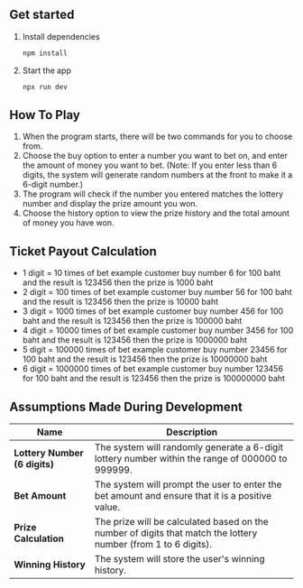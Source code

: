 ## Get started

1. Install dependencies

   ```bash
   npm install
   ```

2. Start the app

   ```bash
   npx run dev
   ```

## How To Play
1. When the program starts, there will be two commands for you to choose from.
2. Choose the buy option to enter a number you want to bet on, and enter the amount of money you want to bet. 
(Note: If you enter less than 6 digits, the system will generate random numbers at the front to make it a 6-digit number.)
3. The program will check if the number you entered matches the lottery number and display the prize amount you won.
4. Choose the history option to view the prize history and the total amount of money you have won.

## Ticket Payout Calculation

- 1 digit = 10 times of bet example customer buy number 6 for 100 baht and the result is 123456 then the prize is 1000 baht
- 2 digit = 100 times of bet example customer buy number 56 for 100 baht and the result is 123456 then the prize is 10000 baht
- 3 digit = 1000 times of bet example customer buy number 456 for 100 baht and the result is 123456 then the prize is 100000 baht
- 4 digit = 10000 times of bet example customer buy number 3456 for 100 baht and the result is 123456 then the prize is 1000000 baht
- 5 digit = 100000 times of bet example customer buy number 23456 for 100 baht and the result is 123456 then the prize is 10000000 baht
- 6 digit = 1000000 times of bet example customer buy number 123456 for 100 baht and the result is 123456 then the prize is 100000000 baht

## Assumptions Made During Development

| **Name**                       | **Description**                                                                                                          |
| ------------------------------ | ------------------------------------------------------------------------------------------------------------------------ |
| **Lottery Number (6 digits)**  | The system will randomly generate a 6-digit lottery number within the range of 000000 to 999999.                        |
| **Bet Amount**                 | The system will prompt the user to enter the bet amount and ensure that it is a positive value.                         |
| **Prize Calculation**          | The prize will be calculated based on the number of digits that match the lottery number (from 1 to 6 digits).          |
| **Winning History**            | The system will store the user's winning history.                                                                        |

